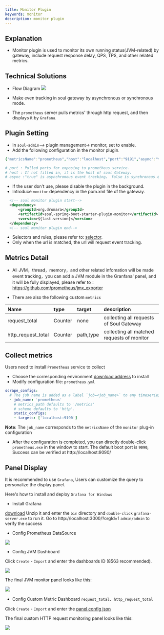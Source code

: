 ```yaml
---
title: Monitor Plugin
keywords: monitor
description: monitor plugin
---
```


## Explanation

* Monitor plugin is used to monitor its own running status(JVM-related) by gateway, include request response delay, QPS, TPS, and other related metrics.

## Technical Solutions

* Flow Diagram 
    ![](https://yu199195.github.io/images/soul/soul-metrics.png)
* Make even tracking in soul gateway by asynchronous or synchronous mode. 

* The `prometheus` server pulls metrics' through http request, and then displays it by `Grafana`.

## Plugin Setting

* In `soul-admin`--> plugin management-> monitor, set to enable.
* Add the following configuration in the monitor plugin.

```yaml
{"metricsName":"prometheus","host":"localhost","port":"9191","async":"true"}

# port : Pulled ports for exposing to prometheus service.
# host : If not filled in, it is the host of soul Gateway.
# async :"true" is asynchronous event tracking， false is synchronous event tracking.
```

* If the user don't use, please disable the plugin in the background.
* Introduce `monitor` dependency in the pom.xml file of the gateway.

```xml
  <!-- soul monitor plugin start-->
  <dependency>
      <groupId>org.dromara</groupId>
      <artifactId>soul-spring-boot-starter-plugin-monitor</artifactId>
      <version>${last.version}</version>
  </dependency>
  <!-- soul monitor plugin end-->
``` 
* Selectors and rules, please refer to: [selector](../selector-and-rule).
* Only when the url is matched, the url will request event tracking.

## Metrics Detail

* All JVM，thread，memory，and other related infomation will be made event tracking，you can add a JVM module in the Granfana' panel, and it will be fully displayed, please refer to： https://github.com/prometheus/jmx_exporter

* There are also the following custom `metrics` 

| Name                      |type                  |target       | description                  |
|:------------------------ |:--------------------- |:-------------|:-------------------- |
|request_total             |Counter                | none           |collecting all requests of Soul Gateway |
|http_request_total        |Counter                 | path,type    |collecting all matched requests of monitor| 

## Collect metrics

Users need to install `Prometheus` service to collect

* Choose the corresponding environment [download address](https://prometheus.io/download/) to install
* Modify configuration file: `prometheus.yml`

 ```yaml
 scrape_configs:
   # The job name is added as a label `job=<job_name>` to any timeseries scraped from this config.
   - job_name: 'prometheus'
     # metrics_path defaults to '/metrics'
     # scheme defaults to 'http'.
     static_configs:
     - targets: ['localhost:9190']
 ```
**Note:** The `job_name` corresponds to the `metricsName` of the `monitor` plug-in configuration

* After the configuration is completed, you can directly double-click `prometheus.exe` in the window to start. The default boot port is `9090`, Success can be verified at http://localhost:9090/

## Panel Display

It is recommended to use `Grafana`, Users can customize the query to personalize the display panel.

Here's how to install and deploy `Grafana for Windows`

* Install Grafana

[download](https://dl.grafana.com/oss/release/grafana-7.4.2.windows-amd64.zip) Unzip it and enter the `bin` directory and `double-click` `grafana-server.exe` to run it. Go to http://localhost:3000/?orgId=1 `admin/admin` to verify the success

* Config Prometheus DataSource

![](/img/soul/monitor/prometheus-datasource.png)

* Config JVM Dashboard

Click `Create` - `Import` and enter the dashboards ID (8563 recommended).

![](/img/soul/monitor/jvm-import.png)

The final JVM monitor panel looks like this:

![](/img/soul/monitor/jvm.png)

* Config Custom Metric Dashboard `request_total`、`http_request_total`

Click `Create` - `Import` and enter the [panel config json](/img/soul/monitor/request_metric_dashboard.json)

The final custom HTTP request monitoring panel looks like this:

![](/img/soul/monitor/request-metric.png)
